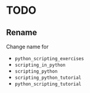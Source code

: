 # TODO

## Rename
Change name for
- `python_scripting_exercises`
- `scripting_in_python`
- `scripting_python`
- `scripting_python_tutorial`
- `python_scripting_tutorial`
